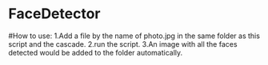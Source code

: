 # FaceDetector
#How to use:
1.Add a file by the name of photo.jpg in the same folder as this script and the cascade.
2.run the script.
3.An image with all the faces detected would be added to the folder automatically.
